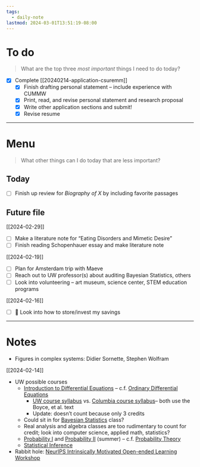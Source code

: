 ```yaml
---
tags:
  - daily-note
lastmod: 2024-03-01T13:51:19-08:00
---
```

# To do

> What are the top three *most important* things I need to do today?

- [x] Complete [[20240214-application-csuremm]]
	- [x] Finish drafting personal statement – include experience with CUMMW
	- [x] Print, read, and revise personal statement and research proposal
	- [x] Write other application sections and submit!
	- [x] Revise resume

----
# Menu

> What other things can I do today that are less important?
## Today

- [ ] Finish up review for *Biography of X* by including favorite passages

## Future file

[[2024-02-29]]

- [ ] Make a literature note for “Eating Disorders and Mimetic Desire”
- [ ] Finish reading Schopenhauer essay and make literature note

[[2024-02-19]]

- [ ] Plan for Amsterdam trip with Maeve
- [ ] Reach out to UW professor(s) about auditing Bayesian Statistics, others
- [ ] Look into volunteering – art museum, science center, STEM education programs

[[2024-02-16]]

- [ ] 🌱 Look into how to store/invest my savings

---
# Notes

- Figures in complex systems: Didier Sornette, Stephen Wolfram

[[2024-02-14]]

- UW possible courses
	- [Introduction to Differential Equations](https://myplan.uw.edu/course/#/courses/MATH%20207?states=N4Ig7gDgziBcLADrgJYDsAmB7MAJApigOYAWALsrAEwAMA7AMwA0yY62YACllCmSljSVaAVgB0DSQyoAOKgBY69GgwC%2BIVUA) – c.f. [Ordinary Differential Equations](https://doc.sis.columbia.edu/#subj/MATH/V2030-20241-001/)
		- [UW course syllabus](https://sites.math.washington.edu/~aloveles/Math207Materials/syllabus.pdf) vs. [Columbia course syllabus](https://math.columbia.edu/~samdehority/files/2021-summer-ODEs/syllabus.pdf)– both use the Boyce, et al. text
		- Update: doesn’t count because only 3 credits
	- Could sit in for [Bayesian Statistics](https://myplan.uw.edu/course/#/courses/STAT%20544?id=4a6c425c-082e-482e-897e-70cfb1b26ad2&states=N4Ig7gDgziBcLADrgJYDsAmB7MAJApigOYAWALsrAJwAsATADTJjrZgAKWUKZKWalAMwBWAOwA6QVME0RABmEAOYbQC%2BIVUA) class?
	- Real analysis and algebra classes are too rudimentary to count for credit; look into computer science, applied math, statistics?
	- [Probability I](https://myplan.uw.edu/course/#/courses/STAT%20394?id=8e204807-3f97-4d16-a877-e12a74eef279&sectionFilters=%7B%22queryString%22%3A%22STAT%22%2C%22selectedDays%22%3A%5B%5D%2C%22startTime%22%3A%220630%22%2C%22endTime%22%3A%222230%22%2C%22openOnly%22%3Afalse%2C%22noEnrollmentRestrictionsOnly%22%3Afalse%2C%22noTbaOnly%22%3Afalse%2C%22pceOnly%22%3Afalse%2C%22instructorSearch%22%3Afalse%2C%22terms%22%3A%5B%2220243%22%2C%2220243A%22%2C%2220243B%22%5D%2C%22inPerson%22%3Afalse%7D&states=N4Ig7gDgziBcLADrgJYDsAmB7MAJApigOYAWALsrAIwDMAnDQDTJjrZgAKWUKZKWaSgCYAbFQB0NKTQAsNAKwAGeQA55dGQF8QmoA) and [Probability II](https://myplan.uw.edu/course/#/courses/STAT%20395?id=579c6d8f-39e4-489c-bcb4-fd1031c8885b&sectionFilters=%7B%22queryString%22%3A%22STAT%22%2C%22selectedDays%22%3A%5B%5D%2C%22startTime%22%3A%220630%22%2C%22endTime%22%3A%222230%22%2C%22openOnly%22%3Afalse%2C%22noEnrollmentRestrictionsOnly%22%3Afalse%2C%22noTbaOnly%22%3Afalse%2C%22pceOnly%22%3Afalse%2C%22instructorSearch%22%3Afalse%2C%22terms%22%3A%5B%2220243%22%2C%2220243A%22%2C%2220243B%22%5D%2C%22inPerson%22%3Afalse%7D) (summer) – c.f. [Probability Theory](https://doc.sis.columbia.edu/#subj/STAT/W4203-20241-001/)
	- [Statistical Inference](https://doc.sis.columbia.edu/#subj/STAT/W4204-20241-001/)
- Rabbit hole: [NeurIPS Intrinsically Motivated Open-ended Learning Workshop](https://nips.cc/virtual/2023/workshop/66534)